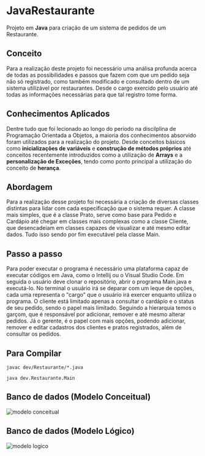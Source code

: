 # JavaRestaurante
Projeto em **Java** para criação de um sistema de pedidos de um Restaurante.

## Conceito
Para a realização deste projeto foi necessário uma análisa profunda acerca de todas as possibilidades e passos que fazem com que um pedido seja não só registrado, como também modificado e consultado dentro de um sistema utilizável por restaurantes. Desde o cargo exercido pelo usuário até todas as informações necessárias para que tal registro tome forma.

## Conhecimentos Aplicados
Dentre tudo que foi lecionado ao longo do período na discilplina de Programação Orientada a Objetos, a maioria dos conhecimentos absorvido foram utilizados para a realização do projeto. Desde conceitos básicos como **inicializações de variáveis** e **construção de métodos próprios** até conceitos recentemente introduzidos como a utilização de **Arrays** e a **personalização de Exceções**, tendo como ponto principal a utilização do conceito de **herança**.

## Abordagem
Para a realização desse projeto foi necessária a criação de diversas classes distintas para lidar com cada especificação que o sistema requer. A classe mais simples, que é a classe Prato, serve como base para Pedido e Cardápio até chegar em classes mais complexas como a classe Cliente, que desencadeiam em classes capazes de visualizar e até mesmo editar dados. Tudo isso sendo por fim executável pela classe Main.

## Passo a passo
Para poder executar o programa é necessário uma plataforma capaz de executar códigos em Java, como o Intellij ou o Visual Studio Code. Em seguida o usuário deve clonar o repositório, abrir o programa Main.java e executá-lo. No terminal o usuário irá se deparar com um leque de opções, cada uma representa o "cargo" que o usuário irá exercer enquanto utiliza o programa. O cliente está limitado apenas a consultar o cardápio e o status de seu pedido, sendo o papel mais limitado. Seguindo a hierarquia temos o garçom, que é responsável por adicionar, remover e até mesmo alterar pedidos. Já o gerente, é o papel com mais opções, podendo adicionar, remover e editar cadastros dos clientes e pratos registrados, além de consultar os pedidos.

## Para Compilar

`javac dev/Restaurante/*.java`

`java dev.Restaurante.Main`

## Banco de dados (Modelo Conceitual)

![modelo conceitual](https://github.com/user-attachments/assets/040e558b-5280-4cd5-95a0-e49fe7161a96)

## Banco de dados (Modelo Lógico)

![modelo logico](https://github.com/user-attachments/assets/73d4edbc-2e17-4f88-9326-01ca7af7c772)

